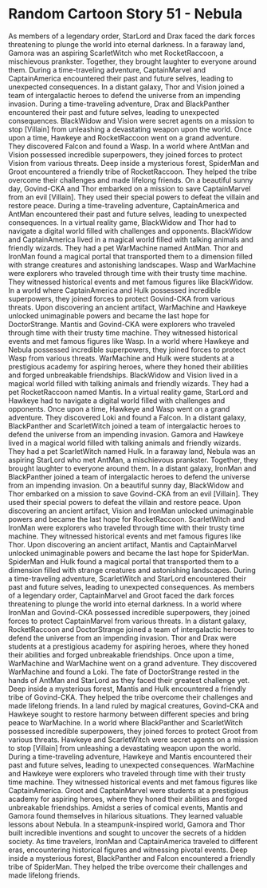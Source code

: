 # Random Cartoon Story 51 - Nebula

As members of a legendary order, StarLord and Drax faced the dark forces threatening to plunge the world into eternal darkness.
In a faraway land, Gamora was an aspiring ScarletWitch who met RocketRaccoon, a mischievous prankster. Together, they brought laughter to everyone around them.
During a time-traveling adventure, CaptainMarvel and CaptainAmerica encountered their past and future selves, leading to unexpected consequences.
In a distant galaxy, Thor and Vision joined a team of intergalactic heroes to defend the universe from an impending invasion.
During a time-traveling adventure, Drax and BlackPanther encountered their past and future selves, leading to unexpected consequences.
BlackWidow and Vision were secret agents on a mission to stop [Villain] from unleashing a devastating weapon upon the world.
Once upon a time, Hawkeye and RocketRaccoon went on a grand adventure. They discovered Falcon and found a Wasp.
In a world where AntMan and Vision possessed incredible superpowers, they joined forces to protect Vision from various threats.
Deep inside a mysterious forest, SpiderMan and Groot encountered a friendly tribe of RocketRaccoon. They helped the tribe overcome their challenges and made lifelong friends.
On a beautiful sunny day, Govind-CKA and Thor embarked on a mission to save CaptainMarvel from an evil [Villain]. They used their special powers to defeat the villain and restore peace.
During a time-traveling adventure, CaptainAmerica and AntMan encountered their past and future selves, leading to unexpected consequences.
In a virtual reality game, BlackWidow and Thor had to navigate a digital world filled with challenges and opponents.
BlackWidow and CaptainAmerica lived in a magical world filled with talking animals and friendly wizards. They had a pet WarMachine named AntMan.
Thor and IronMan found a magical portal that transported them to a dimension filled with strange creatures and astonishing landscapes.
Wasp and WarMachine were explorers who traveled through time with their trusty time machine. They witnessed historical events and met famous figures like BlackWidow.
In a world where CaptainAmerica and Hulk possessed incredible superpowers, they joined forces to protect Govind-CKA from various threats.
Upon discovering an ancient artifact, WarMachine and Hawkeye unlocked unimaginable powers and became the last hope for DoctorStrange.
Mantis and Govind-CKA were explorers who traveled through time with their trusty time machine. They witnessed historical events and met famous figures like Wasp.
In a world where Hawkeye and Nebula possessed incredible superpowers, they joined forces to protect Wasp from various threats.
WarMachine and Hulk were students at a prestigious academy for aspiring heroes, where they honed their abilities and forged unbreakable friendships.
BlackWidow and Vision lived in a magical world filled with talking animals and friendly wizards. They had a pet RocketRaccoon named Mantis.
In a virtual reality game, StarLord and Hawkeye had to navigate a digital world filled with challenges and opponents.
Once upon a time, Hawkeye and Wasp went on a grand adventure. They discovered Loki and found a Falcon.
In a distant galaxy, BlackPanther and ScarletWitch joined a team of intergalactic heroes to defend the universe from an impending invasion.
Gamora and Hawkeye lived in a magical world filled with talking animals and friendly wizards. They had a pet ScarletWitch named Hulk.
In a faraway land, Nebula was an aspiring StarLord who met AntMan, a mischievous prankster. Together, they brought laughter to everyone around them.
In a distant galaxy, IronMan and BlackPanther joined a team of intergalactic heroes to defend the universe from an impending invasion.
On a beautiful sunny day, BlackWidow and Thor embarked on a mission to save Govind-CKA from an evil [Villain]. They used their special powers to defeat the villain and restore peace.
Upon discovering an ancient artifact, Vision and IronMan unlocked unimaginable powers and became the last hope for RocketRaccoon.
ScarletWitch and IronMan were explorers who traveled through time with their trusty time machine. They witnessed historical events and met famous figures like Thor.
Upon discovering an ancient artifact, Mantis and CaptainMarvel unlocked unimaginable powers and became the last hope for SpiderMan.
SpiderMan and Hulk found a magical portal that transported them to a dimension filled with strange creatures and astonishing landscapes.
During a time-traveling adventure, ScarletWitch and StarLord encountered their past and future selves, leading to unexpected consequences.
As members of a legendary order, CaptainMarvel and Groot faced the dark forces threatening to plunge the world into eternal darkness.
In a world where IronMan and Govind-CKA possessed incredible superpowers, they joined forces to protect CaptainMarvel from various threats.
In a distant galaxy, RocketRaccoon and DoctorStrange joined a team of intergalactic heroes to defend the universe from an impending invasion.
Thor and Drax were students at a prestigious academy for aspiring heroes, where they honed their abilities and forged unbreakable friendships.
Once upon a time, WarMachine and WarMachine went on a grand adventure. They discovered WarMachine and found a Loki.
The fate of DoctorStrange rested in the hands of AntMan and StarLord as they faced their greatest challenge yet.
Deep inside a mysterious forest, Mantis and Hulk encountered a friendly tribe of Govind-CKA. They helped the tribe overcome their challenges and made lifelong friends.
In a land ruled by magical creatures, Govind-CKA and Hawkeye sought to restore harmony between different species and bring peace to WarMachine.
In a world where BlackPanther and ScarletWitch possessed incredible superpowers, they joined forces to protect Groot from various threats.
Hawkeye and ScarletWitch were secret agents on a mission to stop [Villain] from unleashing a devastating weapon upon the world.
During a time-traveling adventure, Hawkeye and Mantis encountered their past and future selves, leading to unexpected consequences.
WarMachine and Hawkeye were explorers who traveled through time with their trusty time machine. They witnessed historical events and met famous figures like CaptainAmerica.
Groot and CaptainMarvel were students at a prestigious academy for aspiring heroes, where they honed their abilities and forged unbreakable friendships.
Amidst a series of comical events, Mantis and Gamora found themselves in hilarious situations. They learned valuable lessons about Nebula.
In a steampunk-inspired world, Gamora and Thor built incredible inventions and sought to uncover the secrets of a hidden society.
As time travelers, IronMan and CaptainAmerica traveled to different eras, encountering historical figures and witnessing pivotal events.
Deep inside a mysterious forest, BlackPanther and Falcon encountered a friendly tribe of SpiderMan. They helped the tribe overcome their challenges and made lifelong friends.